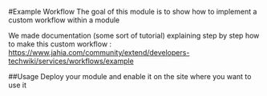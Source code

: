 #Example Workflow
The goal of this module is to show how to implement a custom workflow within a module

We made documentation (some sort of tutorial) explaining step by step how to make this custom workflow : https://www.jahia.com/community/extend/developers-techwiki/services/workflows/example

##Usage
Deploy your module and enable it on the site where you want to use it